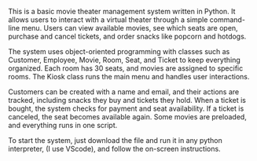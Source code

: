 This is a basic movie theater management system written in Python. It allows users to interact with a virtual theater through a simple command-line menu. Users can view available movies, see which seats are open, purchase and cancel tickets, and order snacks like popcorn and hotdogs.

The system uses object-oriented programming with classes such as Customer, Employee, Movie, Room, Seat, and Ticket to keep everything organized. Each room has 30 seats, and movies are assigned to specific rooms. The Kiosk class runs the main menu and handles user interactions.

Customers can be created with a name and email, and their actions are tracked, including snacks they buy and tickets they hold. When a ticket is bought, the system checks for payment and seat availability. If a ticket is canceled, the seat becomes available again. Some movies are preloaded, and everything runs in one script. 

To start the system, just download the file and run it in any python interpreter, (I use VScode), and follow the on-screen instructions.

